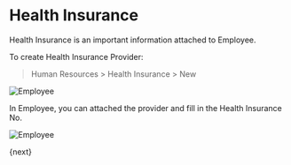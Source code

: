 <!-- add-breadcrumbs -->
# Health Insurance

Health Insurance is an important information attached to Employee.

To create Health Insurance Provider:

> Human Resources > Health Insurance > New

<img class="screenshot" alt="Employee" src="{{docs_base_url}}/assets/img/human-resources/health-insurance.png">

In Employee, you can attached the provider and fill in the Health Insurance No.

<img class="screenshot" alt="Employee" src="{{docs_base_url}}/assets/img/human-resources/insurance-no.gif">

{next}